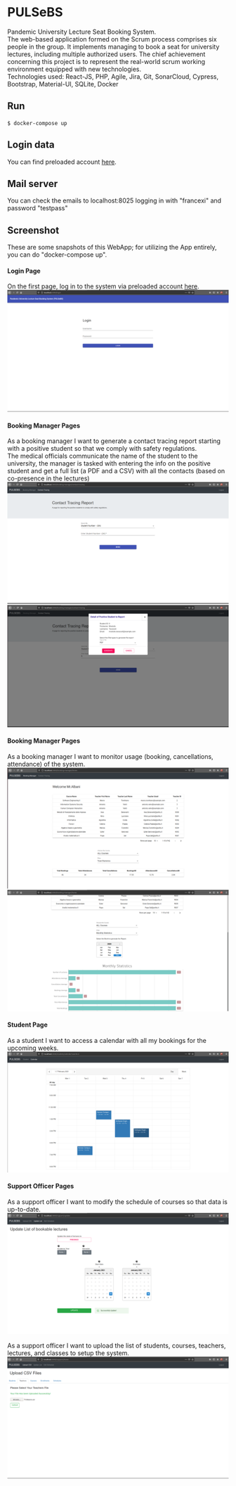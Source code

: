 # PULSeBS

Pandemic University Lecture Seat Booking System.<br/>
The web-based application formed on the Scrum process comprises six people in the group. It implements managing to book a seat for university lectures, including multiple authorized users. The chief achievement concerning this project is to represent the real-world scrum working environment equipped with new technologies.<br/>
Technologies used: React-JS, PHP, Agile, Jira, Git, SonarCloud, Cypress, Bootstrap, Material-UI, SQLite, Docker

## Run

    $ docker-compose up

## Login data

You can find preloaded account [here](./server/README.md).

## Mail server

You can check the emails to localhost:8025 logging in with "francexi" and password "testpass"

## Screenshot

These are some snapshots of this WebApp; for utilizing the App entirely, you can do "docker-compose up".

#### Login Page

On the first page, log in to the system via preloaded account [here](./server/README.md).
![LoginPage](PICs/logInPage.png)

#### Booking Manager Pages
As a booking manager I want to generate a contact tracing report starting with a positive student so that we comply with safety regulations.<br/>
The medical officials communicate the name of the student to the university, the manager is tasked with entering the info on the positive student and get a full list (a PDF and a CSV) with all the contacts (based on co-presence in the lectures)
![ContactTracing](PICs/ContactTracing.png)
![StudentsDetails](PICs/StudentsDetails.png)

#### Booking Manager Pages
As a booking manager I want to monitor usage (booking, cancellations, attendance) of the system.
![BookinManager](PICs/BookinManager.png)
![MonthlyStatistics](PICs/MonthlyStatistics.png)

#### Student Page
As a student I want to access a calendar with all my bookings for the upcoming weeks.
![Calendar](PICs/Calendar.png)

#### Support Officer Pages
As a support officer I want to modify the schedule of courses so that data is up-to-date.
![UpdateLectureList](PICs/UpdateLectureList.png)

As a support officer I want to upload the list of students, courses, teachers, lectures, and classes to setup the system.
![UploadFiles](PICs/UploadFiles.png)

